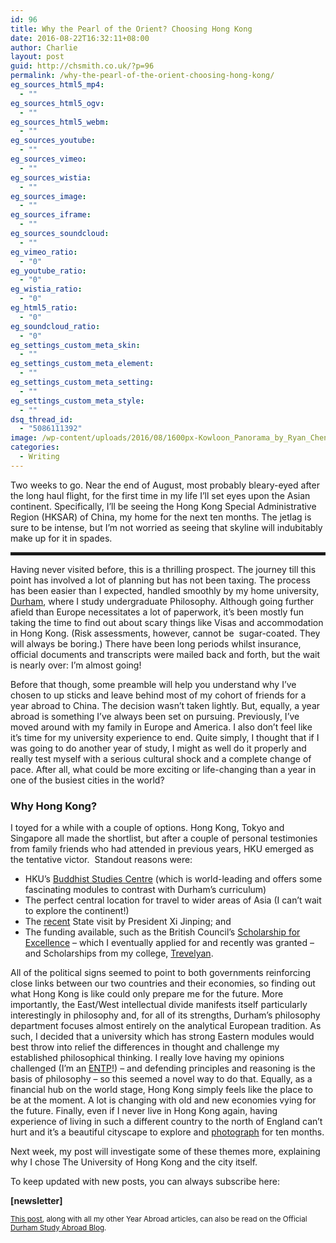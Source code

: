 ```yaml
---
id: 96
title: Why the Pearl of the Orient? Choosing Hong Kong
date: 2016-08-22T16:32:11+08:00
author: Charlie
layout: post
guid: http://chsmith.co.uk/?p=96
permalink: /why-the-pearl-of-the-orient-choosing-hong-kong/
eg_sources_html5_mp4:
  - ""
eg_sources_html5_ogv:
  - ""
eg_sources_html5_webm:
  - ""
eg_sources_youtube:
  - ""
eg_sources_vimeo:
  - ""
eg_sources_wistia:
  - ""
eg_sources_image:
  - ""
eg_sources_iframe:
  - ""
eg_sources_soundcloud:
  - ""
eg_vimeo_ratio:
  - "0"
eg_youtube_ratio:
  - "0"
eg_wistia_ratio:
  - "0"
eg_html5_ratio:
  - "0"
eg_soundcloud_ratio:
  - "0"
eg_settings_custom_meta_skin:
  - ""
eg_settings_custom_meta_element:
  - ""
eg_settings_custom_meta_setting:
  - ""
eg_settings_custom_meta_style:
  - ""
dsq_thread_id:
  - "5086111392"
image: /wp-content/uploads/2016/08/1600px-Kowloon_Panorama_by_Ryan_Cheng_2010.jpg
categories:
  - Writing
---
```

Two weeks to go. Near the end of August, most probably bleary-eyed after the long haul flight, for the first time in my life I&#8217;ll set eyes upon the Asian continent. Specifically, I&#8217;ll be seeing the Hong Kong Special Administrative Region (HKSAR) of China, my home for the next ten months. The jetlag is sure to be intense, but I&#8217;m not worried as seeing that skyline will indubitably make up for it in spades.

<hr class="ttfmake-hr" style="border-style: solid; border-top-width: 1px;" />

Having never visited before, this is a thrilling prospect. The journey till this point has involved a lot of planning but has not been taxing. The process has been easier than I expected, handled smoothly by my home university, <a href="https://www.dur.ac.uk/" target="_blank">Durham</a>, where I study undergraduate Philosophy. Although going further afield than Europe necessitates a lot of paperwork, it&#8217;s been mostly fun taking the time to find out about scary things like Visas and accommodation in Hong Kong. (Risk assessments, however, cannot be  sugar-coated. They will always be boring.) There have been long periods whilst insurance, official documents and transcripts were mailed back and forth, but the wait is nearly over: I&#8217;m almost going!

Before that though, some preamble will help you understand why I&#8217;ve chosen to up sticks and leave behind most of my cohort of friends for a year abroad to China. The decision wasn&#8217;t taken lightly. But, equally, a year abroad is something I&#8217;ve always been set on pursuing. Previously, I&#8217;ve moved around with my family in Europe and America. I also don&#8217;t feel like it&#8217;s time for my university experience to end. Quite simply, I thought that if I was going to do another year of study, I might as well do it properly and really test myself with a serious cultural shock and a complete change of pace. After all, what could be more exciting or life-changing than a year in one of the busiest cities in the world?

### Why Hong Kong?

I toyed for a while with a couple of options. Hong Kong, Tokyo and Singapore all made the shortlist, but after a couple of personal testimonies from family friends who had attended in previous years, HKU emerged as the tentative victor.  Standout reasons were:

  * HKU&#8217;s [Buddhist Studies Centre](http://www.buddhism.hku.hk/) (which is world-leading and offers some fascinating modules to contrast with Durham&#8217;s curriculum)
  * The perfect central location for travel to wider areas of Asia (I can&#8217;t wait to explore the continent!)
  * The [recent](http://www.bbc.co.uk/news/uk-34571436) State visit by President Xi Jinping; and
  * The funding available, such as the British Council&#8217;s [Scholarship for Excellence](https://www.britishcouncil.hk/en/study-uk/scholarships/excellence) &#8211; which I eventually applied for and recently was granted &#8211; and Scholarships from my college, [Trevelyan](https://www.dur.ac.uk/trevelyan.college/).

All of the political signs seemed to point to both governments reinforcing close links between our two countries and their economies, so finding out what Hong Kong is like could only prepare me for the future. More importantly, the East/West intellectual divide manifests itself particularly interestingly in philosophy and, for all of its strengths, Durham&#8217;s philosophy department focuses almost entirely on the analytical European tradition. As such, I decided that a university which has strong Eastern modules would best throw into relief the differences in thought and challenge my established philosophical thinking. I really love having my opinions challenged (I&#8217;m an [ENTP](http://typelogic.com/entp.html)!) &#8211; and defending principles and reasoning is the basis of philosophy &#8211; so this seemed a novel way to do that. Equally, as a financial hub on the world stage, Hong Kong simply feels like the place to be at the moment. A lot is changing with old and new economies vying for the future. Finally, even if I never live in Hong Kong again, having experience of living in such a different country to the north of England can&#8217;t hurt and it&#8217;s a beautiful cityscape to explore and [photograph](http://chsmith.co.uk/visual_art/) for ten months.

Next week, my post will investigate some of these themes more, explaining why I chose The University of Hong Kong and the city itself.

To keep updated with new posts, you can always subscribe here:

**[newsletter]**

<small><a href="https://durhamstudentsabroad.com/2016/08/08/why-the-pearl-of-the-orient-choosing-hong-kong/">This post</a>, along with all my other Year Abroad articles, can also be read on the Official <a href="https://durhamstudentsabroad.com/author/charlieharrysmith/">Durham Study Abroad Blog</a>. </small>
